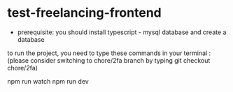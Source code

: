 # test-freelancing-frontend

- prerequisite: you should install typescript - mysql database and create a database

to run the project, you need to type these commands in your terminal : (please consider switching to chore/2fa branch by typing git checkout chore/2fa)

npm run watch
npm run dev
